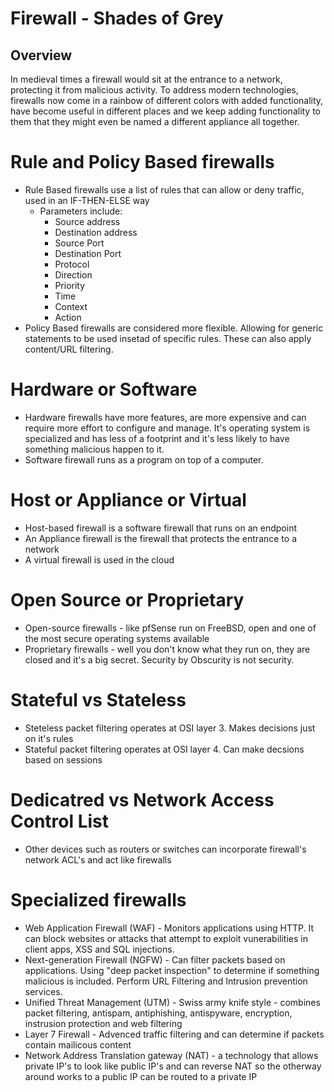 # Firewall - Shades of Grey

## Overview
In medieval times a firewall would sit at the entrance to a network, protecting it from malicious activity.   To address modern technologies, firewalls now come in a rainbow of different colors with added functionality, have become useful in different places and we keep adding functionality to them that they might even be named a different appliance all together.  

# Rule and Policy Based firewalls

  - Rule Based firewalls use a list of rules that can allow or deny traffic, used in an IF-THEN-ELSE way
     - Parameters include:
	   - Source address
	   - Destination address
	   - Source Port
	   - Destination Port
	   - Protocol
	   - Direction
	   - Priority
	   - Time
	   - Context
	   - Action
  - Policy Based firewalls are considered more flexible.  Allowing for generic statements to be used insetad of specific rules.  These can also apply content/URL filtering.

# Hardware or Software
  - Hardware firewalls have more features, are more expensive and can require more effort to configure and manage.  It's operating system is specialized  and has less of a footprint and it's less likely to have something malicious happen to it.
  - Software firewall runs as a program on top of a computer.
  
# Host or Appliance or Virtual
  - Host-based firewall is a software firewall that runs on an endpoint
  - An Appliance firewall is the firewall that protects the entrance to a network
  - A virtual firewall is used in the cloud

# Open Source or Proprietary
  - Open-source firewalls - like pfSense run on FreeBSD, open and one of the most secure operating systems available
  - Proprietary firewalls - well you don't know what they run on, they are closed and it's a big secret.  Security by Obscurity is not security.

# Stateful vs Stateless
  - Steteless packet filtering operates at OSI layer 3.  Makes decisions just on it's rules
  - Stateful packet filtering operates at OSI layer 4.  Can make decsions based on sessions
  
# Dedicatred vs Network Access Control List
  - Other devices such as routers or switches can incorporate firewall's network ACL's and act like firewalls 

# Specialized firewalls
  - Web Application Firewall (WAF) - Monitors applications using HTTP.  It can block websites or attacks that attempt to exploit vunerabilities in client apps, XSS and SQL injections.
  - Next-generation Firewall (NGFW) - Can filter packets based on applications. Using "deep packet inspection" to determine if something malicious is included. Perform URL Filtering and Intrusion prevention services.
  - Unified Threat Management (UTM) - Swiss army knife style - combines packet filtering, antispam, antiphishing, antispyware, encryption, instrusion protection and web filtering
  - Layer 7 Firewall - Advenced traffic filtering and can determine if packets contain mailicous content
  - Network Address Translation gateway (NAT) - a technology that allows private IP's to look like public IP's and can reverse NAT so the otherway around works to a public IP can be routed to a private IP

